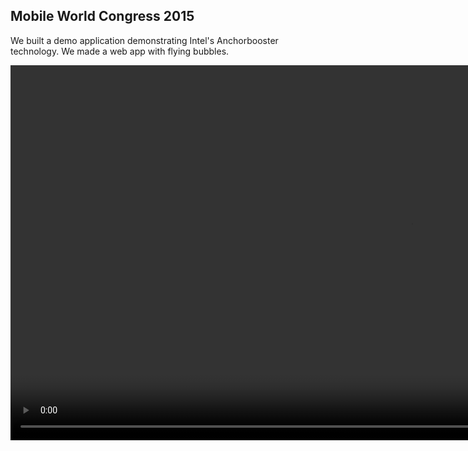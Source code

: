 ## Mobile World Congress 2015

We built a demo application demonstrating Intel's Anchorbooster technology. We made a web app with flying bubbles.

<video src="slides/04_mwc/mwc-demo.mp4" width="1280" height="600">
    Your browser does not support the <code>video</code> element.
</video>
